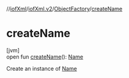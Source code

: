 //[iofXml](../../../index.md)/[iofXml.v2](../index.md)/[ObjectFactory](index.md)/[createName](create-name.md)

# createName

[jvm]\
open fun [createName](create-name.md)(): [Name](../-name/index.md)

Create an instance of [Name](../-name/index.md)
